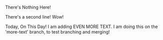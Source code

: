 There's Nothing Here!

There's a second line! Wow!

Today, On This Day! I am adding EVEN MORE TEXT. I am doing this on the 'more-text' branch, to test branching and merging!
